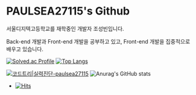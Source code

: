 # PAULSEA27115's Github 
서울디지텍고등학교를 재학중인 개발자 조성빈입니다.

Back-end 개발과 Front-end 개발을 공부하고 있고, Front-end 개발을 집중적으로 배우고 있습니다.


[![Solved.ac Profile](http://mazassumnida.wtf/api/v2/generate_badge?boj=paulsea27115)](https://solved.ac/paulsea27115/)
﻿[![Top Langs](https://github-readme-stats.vercel.app/api/top-langs/?username=paulsea27115&langs_count=10&layout=compact&theme=dark)](https://github.com/paulsea27115)
 
[![코드트리|실력진단-paulsea27115](https://banner.codetree.ai/v1/banner/paulsea27115)](https://www.codetree.ai/profiles/paulsea27115)
![Anurag's GitHub stats](https://github-readme-stats.vercel.app/api?username=paulsea27115&theme=radical&show_icons=true)

- [![Hits](https://hits.seeyoufarm.com/api/count/incr/badge.svg?url=https%3A%2F%2Fgithub.com%2Fpaulsea27115&count_bg=%2379C83D&title_bg=%23555555&icon=&icon_color=%23E7E7E7&title=hits&edge_flat=false)](https://hits.seeyoufarm.com)

<!--
**paulsea27115/paulsea27115** is a ✨ _special_ ✨ repository because its `README.md` (this file) appears on your GitHub profile.

Here are some ideas to get you started:

- 🔭 I’m currently working on ...
- 🌱 I’m currently learning ...
- 👯 I’m looking to collaborate on ...
- 🤔 I’m looking for help with ...
- 💬 Ask me about ...
- 📫 How to reach me: ...
- 😄 Pronouns: ...
- ⚡ Fun fact: ...
-->
